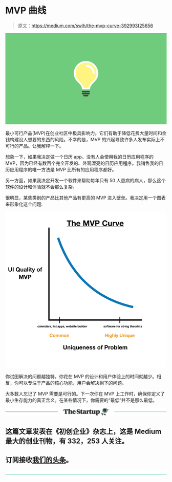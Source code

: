 # MVP 曲线

> 原文：<https://medium.com/swlh/the-mvp-curve-392993f25656>

![](img/cf864d321896a62413a494755a4551b5.png)

最小可行产品(MVP)在创业社区中极具影响力。它们有助于降低花费大量时间和金钱构建没人想要的东西的风险。不幸的是，MVP 的兴起导致许多人发布实际上不可行的产品。让我解释一下。

想象一下，如果我决定做一个日历 app。没有人会使用我的日历应用程序的 MVP，因为已经有数百个完全开发的、外观漂亮的日历应用程序。我销售我的日历应用程序的唯一方法是 MVP 比所有的应用程序都好。

另一方面，如果我决定开发一个软件来帮助每年只有 50 人患病的病人，那么这个软件的设计和体验就不会那么复杂。

很明显，某些类别的产品比其他产品有更高的 MVP 进入壁垒。我决定用一个图表来形象化这个问题:

![](img/dcb5ee4471eddb4f638e09019d55b9b3.png)

你试图解决的问题越独特，你花在 MVP 的设计和用户体验上的时间就越少。相反，你可以专注于产品的核心功能，用户会解决剩下的问题。

大多数人忘记了 MVP 需要是可行的。下一次你在 MVP 上工作时，确保你定义了最小生存能力的真正含义。在某些情况下，你需要的“最低”并不是那么最低。

[![](img/308a8d84fb9b2fab43d66c117fcc4bb4.png)](https://medium.com/swlh)

## 这篇文章发表在《初创企业》杂志上，这是 Medium 最大的创业刊物，有 332，253 人关注。

## 订阅接收[我们的头条](http://growthsupply.com/the-startup-newsletter/)。

[![](img/b0164736ea17a63403e660de5dedf91a.png)](https://medium.com/swlh)